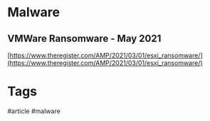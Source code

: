 # Malware

## VMWare Ransomware - May 2021

[https://www.theregister.com/AMP/2021/03/01/esxi_ransomware/](https://www.theregister.com/AMP/2021/03/01/esxi_ransomware/)

# Tags

#article #malware